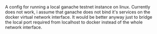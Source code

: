 A config for running a local ganache testnet instance on linux.
Currently does not work, i assume that ganache does not bind it's services on the docker virtual network interface. It would be better anyway just to bridge the local port required from localhost to docker instead of the whole network interface.